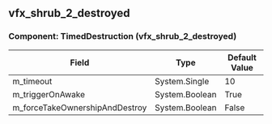 ## vfx_shrub_2_destroyed

### Component: TimedDestruction (vfx_shrub_2_destroyed)

|Field|Type|Default Value|
|-----|----|-------------|
|m_timeout|System.Single|10|
|m_triggerOnAwake|System.Boolean|True|
|m_forceTakeOwnershipAndDestroy|System.Boolean|False|


